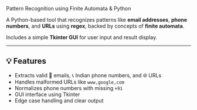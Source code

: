 Pattern Recognition using Finite Automata & Python

A Python-based tool that recognizes patterns like **email addresses**, **phone numbers**, and **URLs** using **regex**, backed by concepts of **finite automata**.

Includes a simple **Tkinter GUI** for user input and result display.

---

## 💡 Features

- Extracts valid 📧 emails, 📞 Indian phone numbers, and 🌐 URLs  
- Handles malformed URLs like `www,google,com`  
- Normalizes phone numbers with missing `+91`  
- GUI interface using Tkinter  
- Edge case handling and clear output
